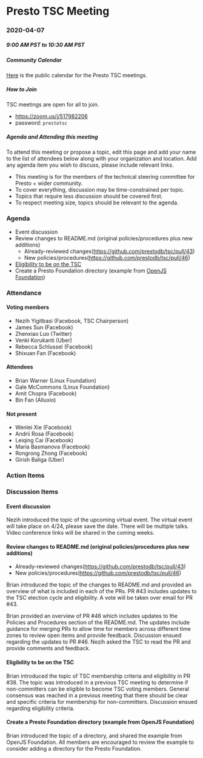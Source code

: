 # Presto TSC Meeting

### 2020-04-07
##### 9:00 AM PST to 10:30 AM PST

##### Community Calendar

[Here](https://calendar.google.com/calendar/embed?src=linuxfoundation.org_vrjlva5b0u73ps75fvnv5sasi4%40group.calendar.google.com&ctz=America%2FChicago) is the public calendar for the Presto TSC meetings.

##### How to Join

TSC meetings are open for all to join.

* https://zoom.us/j/517982206
* password: `prestotsc`

##### Agenda and Attending this meeting

To attend this meeting or propose a topic, edit this page and add your name to the list of attendees below along with your organization and location. Add any agenda item you wish to discuss, please include relevant links.

* This meeting is for the members of the technical steering committee for Presto + wider community.
* To cover everything, discussion may be time-constrained per topic.
* Topics that require less discussion should be covered first.
* To respect meeting size, topics should be relevant to the agenda.

### Agenda

* Event discussion
* Review changes to README.md (original policies/procedures plus new additions)
    * Already-reviewed changes(https://github.com/prestodb/tsc/pull/43)
    * New policies/procedures(https://github.com/prestodb/tsc/pull/46)
* [Eligibility to be on the TSC](https://github.com/prestodb/tsc/issues/38)
* Create a Presto Foundation directory (example from [OpenJS Foundation](https://github.com/openjs-foundation/))

### Attendance
#### Voting members
* Nezih Yigitbasi (Facebook, TSC Chairperson)
* James Sun  (Facebook)
* Zhenxiao Luo (Twitter)
* Venki Korukanti (Uber)
* Rebecca Schlussel (Facebook)
* Shixuan Fan (Facebook)


#### Attendees
* Brian Warner (Linux Foundation)
* Gale McCommons (Linux Foundation)
* Amit Chopra (Facebook) 
* Bin Fan (Alluxio)

#### Not present
* Wenlei Xie (Facebook)
* Andrii Rosa (Facebook)
* Leiqing Cai (Facebook)
* Maria Basmanova (Facebook)
* Rongrong Zhong (Facebook)
* Girish Baliga (Uber)

### Action Items

### Discussion Items
#### Event discussion
Nezih introduced the topic of the upcoming virtual event. The virtual event will take place on 4/24, please save the date. There will be multiple talks. Video conference links will be shared in the coming weeks. 

#### Review changes to README.md (original policies/procedures plus new additions)
* Already-reviewed changes(https://github.com/prestodb/tsc/pull/43)
* New policies/procedures(https://github.com/prestodb/tsc/pull/46)
 
Brian introduced the topic of the changes to README.md and provided an overview of what is included in each of the PRs. PR #43 includes updates to the TSC election cycle and eligibility. A vote will be taken over email for PR #43. 
 
Brian provided an overview of PR #46 which includes updates to the Policies and Procedures section of the README.md. The updates include guidance for merging PRs to allow time for members across different time zones to review open items and provide feedback. Discussion ensued regarding the updates to PR #46. Nezih asked the TSC to read the PR and provide comments and feedback. 

#### Eligibility to be on the TSC

Brian introduced the topic of TSC membership criteria and eligibility in PR #38. The topic was introduced in a previous TSC meeting to determine if non-committers can be eligible to become TSC voting members. General consensus was reached in a previous meeting that there should be clear and specific criteria for membership for non-committers. Discussion ensued regarding eligibility criteria. 

#### Create a Presto Foundation directory (example from OpenJS Foundation)
Brian introduced the topic of a directory, and shared the example from OpenJS Foundation. All members are encouraged to review the example to consider adding a directory for the Presto Foundation. 

